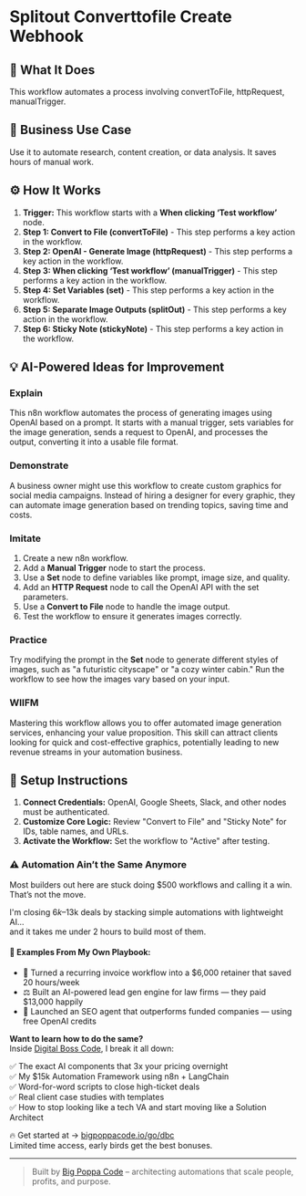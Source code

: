 # Splitout Converttofile Create Webhook

## 🚀 What It Does
This workflow automates a process involving convertToFile, httpRequest, manualTrigger.

## 💼 Business Use Case
Use it to automate research, content creation, or data analysis. It saves hours of manual work.

## ⚙️ How It Works
1.  **Trigger:** This workflow starts with a **When clicking ‘Test workflow’** node.
2. **Step 1: Convert to File (convertToFile)** - This step performs a key action in the workflow.
3. **Step 2: OpenAI - Generate Image (httpRequest)** - This step performs a key action in the workflow.
4. **Step 3: When clicking ‘Test workflow’ (manualTrigger)** - This step performs a key action in the workflow.
5. **Step 4: Set Variables (set)** - This step performs a key action in the workflow.
6. **Step 5: Separate Image Outputs (splitOut)** - This step performs a key action in the workflow.
7. **Step 6: Sticky Note (stickyNote)** - This step performs a key action in the workflow.

## 💡 AI-Powered Ideas for Improvement
### Explain
This n8n workflow automates the process of generating images using OpenAI based on a prompt. It starts with a manual trigger, sets variables for the image generation, sends a request to OpenAI, and processes the output, converting it into a usable file format.

### Demonstrate
A business owner might use this workflow to create custom graphics for social media campaigns. Instead of hiring a designer for every graphic, they can automate image generation based on trending topics, saving time and costs.

### Imitate
1. Create a new n8n workflow.
2. Add a **Manual Trigger** node to start the process.
3. Use a **Set** node to define variables like prompt, image size, and quality.
4. Add an **HTTP Request** node to call the OpenAI API with the set parameters.
5. Use a **Convert to File** node to handle the image output.
6. Test the workflow to ensure it generates images correctly.

### Practice
Try modifying the prompt in the **Set** node to generate different styles of images, such as "a futuristic cityscape" or "a cozy winter cabin." Run the workflow to see how the images vary based on your input.

### WIIFM
Mastering this workflow allows you to offer automated image generation services, enhancing your value proposition. This skill can attract clients looking for quick and cost-effective graphics, potentially leading to new revenue streams in your automation business.

## 🔧 Setup Instructions
1. **Connect Credentials:** OpenAI, Google Sheets, Slack, and other nodes must be authenticated.
2. **Customize Core Logic:** Review "Convert to File" and "Sticky Note" for IDs, table names, and URLs.
3. **Activate the Workflow:** Set the workflow to "Active" after testing.

### ⚠️ Automation Ain’t the Same Anymore

Most builders out here are stuck doing $500 workflows and calling it a win.  
That’s not the move.  

I'm closing $6k–$13k deals by stacking simple automations with lightweight AI...  
and it takes me under 2 hours to build most of them.

#### 🧠 Examples From My Own Playbook:
- 🔁 Turned a recurring invoice workflow into a $6,000 retainer that saved 20 hours/week  
- ⚖️ Built an AI-powered lead gen engine for law firms — they paid $13,000 happily  
- 🚀 Launched an SEO agent that outperforms funded companies — using free OpenAI credits  

**Want to learn how to do the same?**  
Inside [Digital Boss Code](https://bigpoppacode.io/go/dbc), I break it all down:

✅ The exact AI components that 3x your pricing overnight  
✅ My $15k Automation Framework using n8n + LangChain  
✅ Word-for-word scripts to close high-ticket deals  
✅ Real client case studies with templates  
✅ How to stop looking like a tech VA and start moving like a Solution Architect  

🔥 Get started at → [bigpoppacode.io/go/dbc](https://bigpoppacode.io/go/dbc)  
Limited time access, early birds get the best bonuses.

---
> Built by [Big Poppa Code](https://bigpoppacode.io) – architecting automations that scale people, profits, and purpose.
